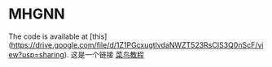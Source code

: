 # MHGNN
The code is available at [this] (https://drive.google.com/file/d/1Z1PGcxugtlvdaNWZT523RsCIS3Q0nScF/view?usp=sharing). 
这是一个链接 [菜鸟教程](https://www.runoob.com)
